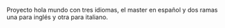 Proyecto hola mundo con tres idiomas, el master en español y dos ramas una para inglés y otra para italiano.
